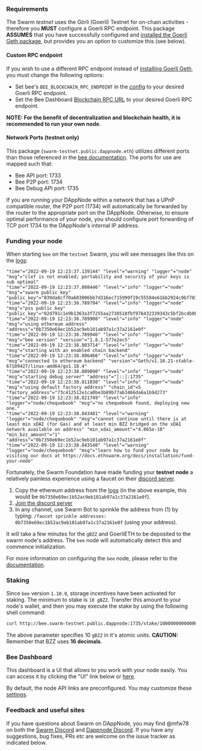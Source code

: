 ### Requirements

The Swarm *testnet* uses the Görli (Goerli) Testnet for on-chain activities - therefore you **MUST** configure a Goerli RPC endpoint. This package **ASSUMES** that you have successfully configured and [installed the Goerli Geth package](http://my.dappnode/#/installer/goerli-geth.dnp.dappnode.eth), but provides you an option to customize this (see below).

#### Custom RPC endpoint

If you wish to use a different RPC endpoint instead of [installing Goerli Geth](http://my.dappnode/#/installer/goerli-geth.dnp.dappnode.eth), you must change the following options:

* Set bee's `BEE_BLOCKCHAIN_RPC_ENDPOINT` in the [config](http://my.dappnode/#/packages/swarm-testnet.public.dappnode.eth/config) to your desired Goerli RPC endpoint.
* Set the Bee Dashboard [Blockchain RPC URL](http://dashboard.swarm-testnet.public.dappnode/#/settings) to your desired Goerli RPC endpoint.

**NOTE: For the benefit of decentralization and blockchain health, it is recommended to run your own node.**

#### Network Ports (**testnet only**)

This package (`swarm-testnet.public.dappnode.eth`) utilizes different ports than those referenced in the [bee documentation](https://docs.ethswarm.org/docs/). The ports for use are mapped such that:

* Bee API port: 1733
* Bee P2P port: 1734
* Bee Debug API port: 1735

If you are running your DAppNode within a network that has a UPnP compatible router, the P2P port (1734) will automatically be forwarded by the router to the appropriate port on the DAppNode. Otherwise, to ensure optimal performance of your node, you should configure port forwarding of TCP port 1734 to the DAppNode's internal IP address.

### Funding your node

When starting `bee` on the `testnet` Swarm, you will see messages like this on the [logs](http://my.dappnode/#/packages/swarm-testnet.public.dappnode.eth/logs):

```
"time"="2022-09-19 12:23:37.139144" "level"="warning" "logger"="node" "msg"="clef is not enabled; portability and security of your keys is sub optimal"
"time"="2022-09-19 12:23:37.808446" "level"="info" "logger"="node" "msg"="swarm public key" "public_key"="039da8cf70a603006bb7d316ec715999f19c55584e61bb2924c9bf701a5cc1d955"
"time"="2022-09-19 12:23:38.789794" "level"="info" "logger"="node" "msg"="pss public key" "public_key"="02d791c1e9b1363a3f7255aa2738518fbf976432339343c5bf2bcdb08200057118"
"time"="2022-09-19 12:23:38.789900" "level"="info" "logger"="node" "msg"="using ethereum address" "address"="0b7350e69ec1b52ac9eb101ab97a1c37a2161e0f"
"time"="2022-09-19 12:23:38.789946" "level"="info" "logger"="node" "msg"="bee version" "version"="1.8.1-577e2ec5"
"time"="2022-09-19 12:23:38.803714" "level"="info" "logger"="node" "msg"="starting with an enabled chain backend"
"time"="2022-09-19 12:23:38.806466" "level"="info" "logger"="node" "msg"="connected to ethereum backend" "version"="Geth/v1.10.21-stable-67109427/linux-amd64/go1.18.4"
"time"="2022-09-19 12:23:38.809090" "level"="info" "logger"="node" "msg"="starting debug server" "address"="[::]:1735"
"time"="2022-09-19 12:23:38.811030" "level"="info" "logger"="node" "msg"="using default factory address" "chain_id"=5 "factory_address"="73c412512e1ca0be3b89b77ab3466da6a1b9d273"
"time"="2022-09-19 12:23:38.821749" "level"="info" "logger"="node/chequebook" "msg"="no chequebook found, deploying new one."
"time"="2022-09-19 12:23:38.843481" "level"="warning" "logger"="node/chequebook" "msg"="cannot continue until there is at least min xDAI (for Gas) and at least min BZZ bridged on the xDAI network available on address" "min_xdai_amount"="4.865e-10" "min_bzz_amount"="1" "address"="0b7350e69ec1b52ac9eb101ab97a1c37a2161e0f"
"time"="2022-09-19 12:23:38.843540" "level"="warning" "logger"="node/chequebook" "msg"="learn how to fund your node by visiting our docs at https://docs.ethswarm.org/docs/installation/fund-your-node"
```

Fortunately, the Swarm Foundation have made funding your **testnet node** a relatively painless experience using a faucet on their [discord server](https://discord.gg/uNx2YmCuYD). 

1. Copy the ethereum address from the [logs](http://my.dappnode/#/packages/swarm-testnet.public.dappnode.eth/logs) (in the above example, this would be `0b7350e69ec1b52ac9eb101ab97a1c37a2161e0f`).
2. [Join the discord server](https://discord.gg/uNx2YmCuYD)
3. In any channel, use Swarm Bot to sprinkle the address from (1) by typing: `/faucet sprinkle addresses: 0b7350e69ec1b52ac9eb101ab97a1c37a2161e0f` (using your address).

It will take a few minutes for the `gBZZ` and GoerliETH to be deposited to the swarm node's address. The `bee` node will automatically detect this and commence initialization.

For more information on configuring the `bee` node, please refer to the [documentation](https://docs.ethswarm.org/docs/).

### Staking

Since `bee` version `1.10.0`, storage incentives have been activated for staking. The minimum to stake is `10 gBZZ`. Transfer this amount to your node's wallet, and then you may execute the stake by using the following shell command:

```bash
curl http://bee.swarm-testnet.public.dappnode:1735/stake/100000000000000000 -X POST
```

The above parameter specifies 10 `gBZZ` in it's atomic units. **CAUTION:** Remember that BZZ uses **16 decimals**.

### Bee Dashboard

This dashboard is a UI that allows to you work with your node easily. You can access it by clicking the "UI" link below or [here](http://dashboard.swarm-testnet.public.dappnode/).

By default, the node API links are preconfigured. You may customize these [settings](http://dashboard.swarm-testnet.public.dappnode/#/settings).

### Feedback and useful sites

If you have questions about Swarm on DAppNode, you may find @mfw78 on both the [Swarm Discord](https://discord.gg/vrhF9hbtUu) and [Dappnode Discord](https://discord.gg/N6q4MVQFGg). If you have any suggestions, bug fixes, PRs etc are welcome on the issue tracker as indicated below.
